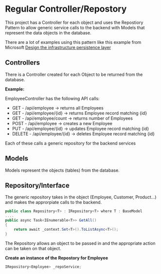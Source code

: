 # Regular Controller/Repostory

This project has a Controller for each object and uses the Repostiory Pattern to allow generic service calls to the backend with Models that represent the data objects in the database.

There are a lot of examples using this pattern like this example from Microsoft [Design the infrastructure persistence layer](https://docs.microsoft.com/en-us/dotnet/standard/microservices-architecture/microservice-ddd-cqrs-patterns/infrastructure-persistence-layer-design)

## Controllers

There is a Controller created for each Object to be returned from the database.

**Example:**

EmployeeController has the following API calls:

- GET - /api/employee -> returns all Employees
- GET - /api/employee/{id} -> returns Employee record matching {id}
- GET - /api/employee/count -> returns number of Employees
- POST - /api/employee -> creates a new Employee
- PUT - /api/employee/{id} -> updates Employee record matching {id}
- DELETE - /api/employee/{id} -> deletes Employee record matching {id}

Each of these calls a generic repository for the backend services

## Models

Models represent the objects (tables) from the database.

## Repository/Interface

The generic repository takes in the object (Employee, Customer, Product...) and makes the approrpiate calls to the backend.

```c#
public class Repository<T> : IRepository<T> where T : BaseModel
....
public async Task<IEnumerable<T>> GetAll()
{
    return await _context.Set<T>().ToListAsync<T>();
}
```

The Repository<T> allows an object to be passed in and the appropriate action can be taken on that object.

**Create an instance of the Repostory for Employee**

```c#
IRepository<Employee> _repoService;
```
